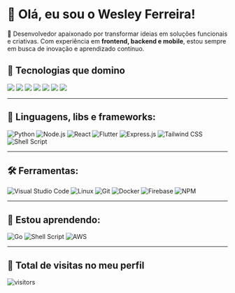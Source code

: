 # 👋 Olá, eu sou o Wesley Ferreira!

🎯 Desenvolvedor apaixonado por transformar ideias em soluções funcionais e criativas. Com experiência em **frontend, backend e mobile**, estou sempre em busca de inovação e aprendizado contínuo.

## 🚀 Tecnologias que domino

<div align="left">
  <img src="https://img.shields.io/badge/-Python-3776AB?style=for-the-badge&logo=python&logoColor=white" />
  <img src="https://img.shields.io/badge/-HTML5-E34F26?style=for-the-badge&logo=html5&logoColor=white" />
  <img src="https://img.shields.io/badge/-CSS3-1572B6?style=for-the-badge&logo=css3&logoColor=white" />
  <img src="https://img.shields.io/badge/-JavaScript-F7DF1E?style=for-the-badge&logo=javascript&logoColor=black" />
  <img src="https://img.shields.io/badge/-React.js-61DAFB?style=for-the-badge&logo=react&logoColor=black" />
  <img src="https://img.shields.io/badge/-Node.js-339933?style=for-the-badge&logo=node.js&logoColor=white" />
  <img src="https://img.shields.io/badge/-Flutter-02569B?style=for-the-badge&logo=flutter&logoColor=white" />
</div>

---

## 🔧 Linguagens, libs e frameworks:

![Python](https://img.shields.io/badge/Python-3776AB?style=flat-square&logo=python&logoColor=white)
![Node.js](https://img.shields.io/badge/Node.js-339933?style=flat-square&logo=node.js&logoColor=white)
![React](https://img.shields.io/badge/React-20232A?style=flat-square&logo=react&logoColor=61DAFB)
![Flutter](https://img.shields.io/badge/Flutter-02569B?style=flat-square&logo=flutter&logoColor=white)
![Express.js](https://img.shields.io/badge/Express.js-000000?style=flat-square&logo=express&logoColor=white)
![Tailwind CSS](https://img.shields.io/badge/Tailwind_CSS-06B6D4?style=flat-square&logo=tailwind-css&logoColor=white)
![Shell Script](https://img.shields.io/badge/Shell_Script-black?style=flat-square&logo=gnu-bash&logoColor=white)

---

## 🛠️ Ferramentas:

![Visual Studio Code](https://img.shields.io/badge/VSCode-007ACC?style=flat-square&logo=visual-studio-code&logoColor=white)
![Linux](https://img.shields.io/badge/Linux-FCC624?style=flat-square&logo=linux&logoColor=black)
![Git](https://img.shields.io/badge/Git-F05032?style=flat-square&logo=git&logoColor=white)
![Docker](https://img.shields.io/badge/Docker-2496ED?style=flat-square&logo=docker&logoColor=white)
![Firebase](https://img.shields.io/badge/Firebase-FFCA28?style=flat-square&logo=firebase&logoColor=black)
![NPM](https://img.shields.io/badge/NPM-CB3837?style=flat-square&logo=npm&logoColor=white)

---

## 📘 Estou aprendendo:

![Go](https://img.shields.io/badge/Go-00ADD8?style=flat-square&logo=go&logoColor=white)
![Shell Script](https://img.shields.io/badge/Shell_Script-black?style=flat-square&logo=gnu-bash&logoColor=white)
![AWS](https://img.shields.io/badge/AWS-232F3E?style=flat-square&logo=amazon-aws&logoColor=white)

---

## 🔢 Total de visitas no meu perfil

![visitors](https://komarev.com/ghpvc/?username=FerreiraWesley58&label=Visualiza%C3%A7%C3%B5es%20do%20perfil&color=0e75b6&style=flat)

